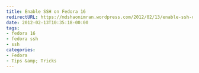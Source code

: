 ```yaml
---
title: Enable SSH on Fedora 16
redirectURL: https://mdshaonimran.wordpress.com/2012/02/13/enable-ssh-on-fedora-16/
date: 2012-02-13T10:35:18-00:00
tags:
- fedora 16
- fedora ssh
- ssh
categories:
- Fedora
- Tips &amp; Tricks
---
```


